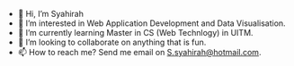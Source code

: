 - 👋 Hi, I’m Syahirah
- 👀 I’m interested in Web Application Development and Data Visualisation. 
- 🌱 I’m currently learning Master in CS (Web Technlogy) in UITM.
- 💞️ I’m looking to collaborate on anything that is fun. 
- 📫 How to reach me? Send me email on S.syahirah@hotmail.com. 

<!---
syahirah2308/syahirah2308 is a ✨ special ✨ repository because its `README.md` (this file) appears on your GitHub profile.
You can click the Preview link to take a look at your changes.
--->
